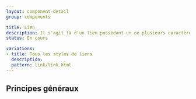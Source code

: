 ```yaml
---
layout: component-detail
group: components

title: Lien
description: Il s'agit là d'un lien possédant un ou plusieurs caractères particuliers (fond de couleur, bordure, icone, police spécifique, pas de soulignement...)
status: En cours

variations:
- title: Tous les styles de liens
  description: 
  pattern: link/link.html
---
```


## Principes généraux



